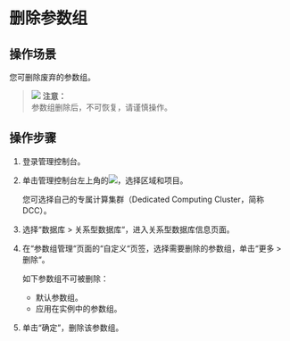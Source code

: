 # 删除参数组<a name="TOPIC_0142028432"></a>

## 操作场景<a name="section248112021479"></a>

您可删除废弃的参数组。

>![](public_sys-resources/icon-notice.gif) **注意：**   
>参数组删除后，不可恢复，请谨慎操作。  

## 操作步骤<a name="s97272bf3c5b243c39b9e0dc5c2fc1972"></a>

1.  登录管理控制台。
2.  单击管理控制台左上角的![](figures/image_0142028501.png)，选择区域和项目。

    您可选择自己的专属计算集群（Dedicated Computing Cluster，简称DCC）。

3.  选择“数据库  \>  关系型数据库“，进入关系型数据库信息页面。
4.  在“参数组管理“页面的“自定义“页签，选择需要删除的参数组，单击“更多  \>  删除“。

    如下参数组不可被删除：

    -   默认参数组。
    -   应用在实例中的参数组。

5.  单击“确定”，删除该参数组。

